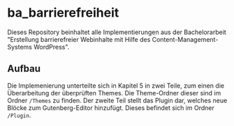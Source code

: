 # ba_barrierefreiheit
Dieses Repository beinhaltet alle Implementierungen aus der Bachelorarbeit "Erstellung barrierefreier Webinhalte mit Hilfe des Content-Management-Systems WordPress".

## Aufbau
Die Implemenierung unterteilte sich in Kapitel 5 in zwei Teile, zum einen die Überarbeitung der überprüften Themes. Die Theme-Ordner dieser sind im Ordner `/Themes` zu finden. Der zweite Teil stellt das Plugin dar, welches neue Blöcke zum Gutenberg-Editor hinzufügt. Dieses befindet sich im Ordner `/Plugin`.
